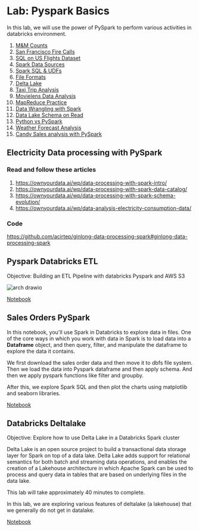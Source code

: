 # Lab: Pyspark Basics

In this lab, we will use the power of PySpark to perform various activities in databricks environment.

1. [M&M Counts](https://databricks-prod-cloudfront.cloud.databricks.com/public/4027ec902e239c93eaaa8714f173bcfc/3208697936837428/3716027562706644/4695044765152887/latest.html)
2. [San Francisco Fire Calls](https://databricks-prod-cloudfront.cloud.databricks.com/public/4027ec902e239c93eaaa8714f173bcfc/3208697936837428/1448249936481974/4695044765152887/latest.html)
3. [SQL on US Flights Dataset](https://databricks-prod-cloudfront.cloud.databricks.com/public/4027ec902e239c93eaaa8714f173bcfc/3208697936837428/1448249936482029/4695044765152887/latest.html)
4. [Spark Data Sources](https://databricks-prod-cloudfront.cloud.databricks.com/public/4027ec902e239c93eaaa8714f173bcfc/3208697936837428/1448249936482069/4695044765152887/latest.html)
5. [Spark SQL & UDFs](https://databricks-prod-cloudfront.cloud.databricks.com/public/4027ec902e239c93eaaa8714f173bcfc/3208697936837428/1448249936482145/4695044765152887/latest.html)
6. [File Formats](https://databricks-prod-cloudfront.cloud.databricks.com/public/4027ec902e239c93eaaa8714f173bcfc/3208697936837428/1579681995515196/4695044765152887/latest.html)
7. [Delta Lake](https://databricks-prod-cloudfront.cloud.databricks.com/public/4027ec902e239c93eaaa8714f173bcfc/3208697936837428/1579681995515243/4695044765152887/latest.html)
8. [Taxi Trip Analysis](https://databricks-prod-cloudfront.cloud.databricks.com/public/4027ec902e239c93eaaa8714f173bcfc/3208697936837428/1579681995515304/4695044765152887/latest.html)
9. [Movielens Data Analysis](https://databricks-prod-cloudfront.cloud.databricks.com/public/4027ec902e239c93eaaa8714f173bcfc/3208697936837428/3114720643048633/4695044765152887/latest.html)
10. [MapReduce Practice](https://databricks-prod-cloudfront.cloud.databricks.com/public/4027ec902e239c93eaaa8714f173bcfc/3208697936837428/3114720643048660/4695044765152887/latest.html)
11. [Data Wrangling with Spark](https://databricks-prod-cloudfront.cloud.databricks.com/public/4027ec902e239c93eaaa8714f173bcfc/3208697936837428/3114720643048669/4695044765152887/latest.html)
12. [Data Lake Schema on Read](https://databricks-prod-cloudfront.cloud.databricks.com/public/4027ec902e239c93eaaa8714f173bcfc/3208697936837428/1729220346146661/4695044765152887/latest.html)
13. [Python vs PySpark](https://databricks-prod-cloudfront.cloud.databricks.com/public/4027ec902e239c93eaaa8714f173bcfc/3208697936837428/310144235288371/4695044765152887/latest.html)
14. [Weather Forecast Analysis](https://databricks-prod-cloudfront.cloud.databricks.com/public/4027ec902e239c93eaaa8714f173bcfc/3208697936837428/1473168627488941/4695044765152887/latest.html)
15. [Candy Sales analysis with PySpark](https://databricks-prod-cloudfront.cloud.databricks.com/public/4027ec902e239c93eaaa8714f173bcfc/3208697936837428/3961935502928289/4695044765152887/latest.html)

## Electricity Data processing with PySpark

### Read and follow these articles

1. https://ownyourdata.ai/wp/data-processing-with-spark-intro/
2. https://ownyourdata.ai/wp/data-processing-with-spark-data-catalog/
3. https://ownyourdata.ai/wp/data-processing-with-spark-schema-evolution/
4. https://ownyourdata.ai/wp/data-analysis-electricity-consumption-data/

### Code

https://github.com/acirtep/ginlong-data-processing-spark#ginlong-data-processing-spark

## Pyspark Databricks ETL

Objective: Building an ETL Pipeline with databricks Pyspark and AWS S3

![arch drawio](https://user-images.githubusercontent.com/62965911/214513989-fca32e57-e8a7-40c2-a871-a9498b5e4745.svg)

[Notebook](https://databricks-prod-cloudfront.cloud.databricks.com/public/4027ec902e239c93eaaa8714f173bcfc/3208697936837428/1729220346146695/4695044765152887/latest.html)

## Sales Orders PySpark

In this notebook, you'll use Spark in Databricks to explore data in files. One of the core ways in which you work with data in Spark is to load data into a **Dataframe** object, and then query, filter, and manipulate the dataframe to explore the data it contains.

We first download the sales order data and then move it to dbfs file system. Then we load the data into Pyspark dataframe and then apply schema. And then we apply pyspark functions like filter and groupby. 

After this, we explore Spark SQL and then plot the charts using matplotlib and seaborn libraries.

[Notebook](https://databricks-prod-cloudfront.cloud.databricks.com/public/4027ec902e239c93eaaa8714f173bcfc/3208697936837428/1828594820839020/4695044765152887/latest.html)

## Databricks Deltalake

Objective: Explore how to use Delta Lake in a Databricks Spark cluster

Delta Lake is an open source project to build a transactional data storage layer for Spark on top of a data lake. Delta Lake adds support for relational semantics for both batch and streaming data operations, and enables the creation of a Lakehouse architecture in which Apache Spark can be used to process and query data in tables that are based on underlying files in the data lake.

This lab will take approximately 40 minutes to complete.

In this lab, we are exploring various features of deltalake (a lakehouse) that we generally do not get in datalake.

[Notebook](./assets/databricks-deltalake.dbc)